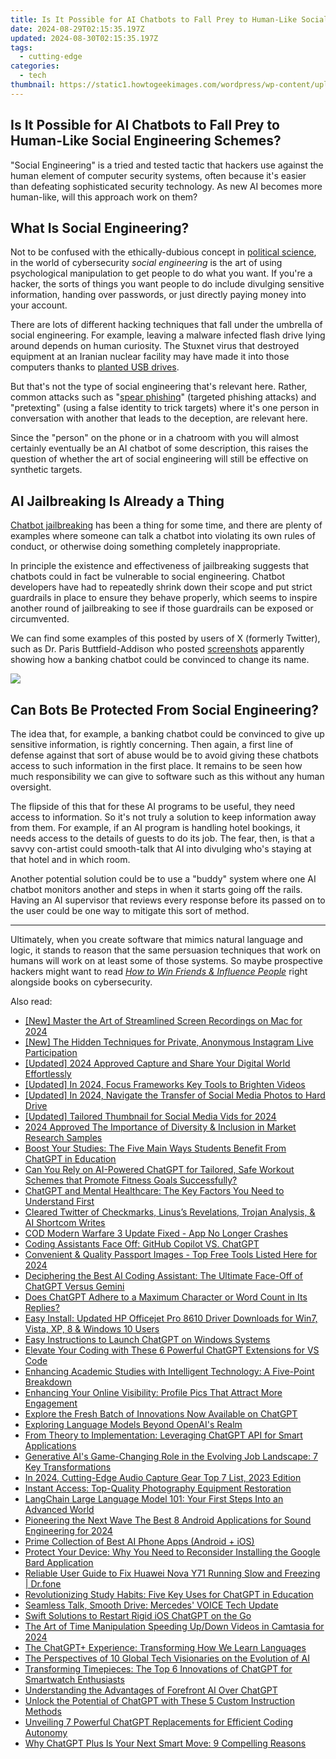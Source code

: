 ```yaml
---
title: Is It Possible for AI Chatbots to Fall Prey to Human-Like Social Engineering Schemes?
date: 2024-08-29T02:15:35.197Z
updated: 2024-08-30T02:15:35.197Z
tags:
  - cutting-edge
categories:
  - tech
thumbnail: https://static1.howtogeekimages.com/wordpress/wp-content/uploads/2023/12/ai-social-engineering.jpeg
---
```


## Is It Possible for AI Chatbots to Fall Prey to Human-Like Social Engineering Schemes?

"Social Engineering" is a tried and tested tactic that hackers use against the human element of computer security systems, often because it's easier than defeating sophisticated security technology. As new AI becomes more human-like, will this approach work on them?

##  What Is Social Engineering?

 Not to be confused with the ethically-dubious concept in [political science](https://en.wikipedia.org/wiki/Social%5Fengineering%5F%28political%5Fscience%29), in the world of cybersecurity _social engineering_ is the art of using psychological manipulation to get people to do what you want. If you're a hacker, the sorts of things you want people to do include divulging sensitive information, handing over passwords, or just directly paying money into your account.

 There are lots of different hacking techniques that fall under the umbrella of social engineering. For example, leaving a malware infected flash drive lying around depends on human curiosity. The Stuxnet virus that destroyed equipment at an Iranian nuclear facility may have made it into those computers thanks to [planted USB drives](https://www.theverge.com/2012/4/12/2944329/stuxnet-computer-virus-planted-israeli-agent-iran).

 But that's not the type of social engineering that's relevant here. Rather, common attacks such as "[spear phishing](https://youtube-data.techidaily.com/024-approved-the-ultimate-mobile-experience-apple-android-and-youtube/)" (targeted phishing attacks) and "pretexting" (using a false identity to trick targets) where it's one person in conversation with another that leads to the deception, are relevant here.

 Since the "person" on the phone or in a chatroom with you will almost certainly eventually be an AI chatbot of some description, this raises the question of whether the art of social engineering will still be effective on synthetic targets.

##  AI Jailbreaking Is Already a Thing

[Chatbot jailbreaking](https://extra-information.techidaily.com/designing-an-alluring-movie-momentum-piece/) has been a thing for some time, and there are plenty of examples where someone can talk a chatbot into violating its own rules of conduct, or otherwise doing something completely inappropriate.

 In principle the existence and effectiveness of jailbreaking suggests that chatbots could in fact be vulnerable to social engineering. Chatbot developers have had to repeatedly shrink down their scope and put strict guardrails in place to ensure they behave properly, which seems to inspire another round of jailbreaking to see if those guardrails can be exposed or circumvented.

 We can find some examples of this posted by users of X (formerly Twitter), such as Dr. Paris Buttfield-Addison who posted [screenshots](https://twitter.com/parisba/status/1719522494544240836) apparently showing how a banking chatbot could be convinced to change its name.

<!-- affiliate ads begin -->
<a href="https://store.nero.com/order/checkout.php?PRODS=42570605&QTY=1&AFFILIATE=108875&CART=1"><img src="http://cdnwww.nero.com/nero-com-wAssets/img/banners/2023/usbXcopy/Nero_USB_x_copy_Screen_2.png" border="0"></a>
<!-- affiliate ads end -->
##  Can Bots Be Protected From Social Engineering?

 The idea that, for example, a banking chatbot could be convinced to give up sensitive information, is rightly concerning. Then again, a first line of defense against that sort of abuse would be to avoid giving these chatbots access to such information in the first place. It remains to be seen how much responsibility we can give to software such as this without any human oversight.

 The flipside of this that for these AI programs to be useful, they need access to information. So it's not truly a solution to keep information away from them. For example, if an AI program is handling hotel bookings, it needs access to the details of guests to do its job. The fear, then, is that a savvy con-artist could smooth-talk that AI into divulging who's staying at that hotel and in which room.

 Another potential solution could be to use a "buddy" system where one AI chatbot monitors another and steps in when it starts going off the rails. Having an AI supervisor that reviews every response before its passed on to the user could be one way to mitigate this sort of method.

---

 Ultimately, when you create software that mimics natural language and logic, it stands to reason that the same persuasion techniques that work on humans will work on at least some of those systems. So maybe prospective hackers might want to read [_How to Win Friends & Influence People_](https://www.amazon.com/How-Win-Friends-Influence-People/dp/0671027034?tag=hotoge-20&ascsubtag=UUhtgUeUpU2000988&asc%5Frefurl=https%3A%2F%2Fwww.howtogeek.com%2Fare-ai-bots-susceptible-to-social-engineering%2F&asc%5Fcampaign=Evergreen) right alongside books on cybersecurity.

<ins class="adsbygoogle"
     style="display:block"
     data-ad-format="autorelaxed"
     data-ad-client="ca-pub-7571918770474297"
     data-ad-slot="1223367746"></ins>



<ins class="adsbygoogle"
     style="display:block"
     data-ad-client="ca-pub-7571918770474297"
     data-ad-slot="8358498916"
     data-ad-format="auto"
     data-full-width-responsive="true"></ins>

<span class="atpl-alsoreadstyle">Also read:</span>
<div><ul>
<li><a href="https://desktop-recording.techidaily.com/new-master-the-art-of-streamlined-screen-recordings-on-mac-for-2024/"><u>[New] Master the Art of Streamlined Screen Recordings on Mac for 2024</u></a></li>
<li><a href="https://some-guidance.techidaily.com/new-the-hidden-techniques-for-private-anonymous-instagram-live-participation/"><u>[New] The Hidden Techniques for Private, Anonymous Instagram Live Participation</u></a></li>
<li><a href="https://desktop-recording.techidaily.com/updated-2024-approved-capture-and-share-your-digital-world-effortlessly/"><u>[Updated] 2024 Approved  Capture and Share Your Digital World Effortlessly</u></a></li>
<li><a href="https://article-tips.techidaily.com/updated-in-2024-focus-frameworks-key-tools-to-brighten-videos/"><u>[Updated] In 2024, Focus Frameworks  Key Tools to Brighten Videos</u></a></li>
<li><a href="https://snapchat-videos.techidaily.com/updated-in-2024-navigate-the-transfer-of-social-media-photos-to-hard-drive/"><u>[Updated] In 2024, Navigate the Transfer of Social Media Photos to Hard Drive</u></a></li>
<li><a href="https://twitter-videos.techidaily.com/updated-tailored-thumbnail-for-social-media-vids-for-2024/"><u>[Updated] Tailored Thumbnail for Social Media Vids for 2024</u></a></li>
<li><a href="https://some-guidance.techidaily.com/2024-approved-the-importance-of-diversity-and-inclusion-in-market-research-samples/"><u>2024 Approved  The Importance of Diversity & Inclusion in Market Research Samples</u></a></li>
<li><a href="https://tech-haven.techidaily.com/boost-your-studies-the-five-main-ways-students-benefit-from-chatgpt-in-education/"><u>Boost Your Studies: The Five Main Ways Students Benefit From ChatGPT in Education</u></a></li>
<li><a href="https://tech-haven.techidaily.com/can-you-rely-on-ai-powered-chatgpt-for-tailored-safe-workout-schemes-that-promote-fitness-goals-successfully/"><u>Can You Rely on AI-Powered ChatGPT for Tailored, Safe Workout Schemes that Promote Fitness Goals Successfully?</u></a></li>
<li><a href="https://tech-haven.techidaily.com/chatgpt-and-mental-healthcare-the-key-factors-you-need-to-understand-first/"><u>ChatGPT and Mental Healthcare: The Key Factors You Need to Understand First</u></a></li>
<li><a href="https://tech-haven.techidaily.com/cleared-twitter-of-checkmarks-linuss-revelations-trojan-analysis-and-ai-shortcom-writes/"><u>Cleared Twitter of Checkmarks, Linus’s Revelations, Trojan Analysis, & AI Shortcom Writes</u></a></li>
<li><a href="https://program-issues.techidaily.com/cod-modern-warfare-3-update-fixed-app-no-longer-crashes/"><u>COD Modern Warfare 3 Update Fixed - App No Longer Crashes</u></a></li>
<li><a href="https://tech-haven.techidaily.com/coding-assistants-face-off-github-copilot-vs-chatgpt/"><u>Coding Assistants Face Off: GitHub Copilot VS. ChatGPT</u></a></li>
<li><a href="https://extra-information.techidaily.com/convenient-and-quality-passport-images-top-free-tools-listed-here-for-2024/"><u>Convenient & Quality Passport Images - Top Free Tools Listed Here for 2024</u></a></li>
<li><a href="https://tech-haven.techidaily.com/deciphering-the-best-ai-coding-assistant-the-ultimate-face-off-of-chatgpt-versus-gemini/"><u>Deciphering the Best AI Coding Assistant: The Ultimate Face-Off of ChatGPT Versus Gemini</u></a></li>
<li><a href="https://tech-haven.techidaily.com/does-chatgpt-adhere-to-a-maximum-character-or-word-count-in-its-replies/"><u>Does ChatGPT Adhere to a Maximum Character or Word Count in Its Replies?</u></a></li>
<li><a href="https://win-dash.techidaily.com/easy-install-updated-hp-officejet-pro-8610-driver-downloads-for-win7-vista-xp-8-and-windows-10-users/"><u>Easy Install: Updated HP Officejet Pro 8610 Driver Downloads for Win7, Vista, XP, 8 & Windows 10 Users</u></a></li>
<li><a href="https://tech-haven.techidaily.com/easy-instructions-to-launch-chatgpt-on-windows-systems/"><u>Easy Instructions to Launch ChatGPT on Windows Systems</u></a></li>
<li><a href="https://tech-haven.techidaily.com/elevate-your-coding-with-these-6-powerful-chatgpt-extensions-for-vs-code/"><u>Elevate Your Coding with These 6 Powerful ChatGPT Extensions for VS Code</u></a></li>
<li><a href="https://tech-haven.techidaily.com/enhancing-academic-studies-with-intelligent-technology-a-five-point-breakdown/"><u>Enhancing Academic Studies with Intelligent Technology: A Five-Point Breakdown</u></a></li>
<li><a href="https://facebook.techidaily.com/enhancing-your-online-visibility-profile-pics-that-attract-more-engagement/"><u>Enhancing Your Online Visibility: Profile Pics That Attract More Engagement</u></a></li>
<li><a href="https://tech-haven.techidaily.com/explore-the-fresh-batch-of-innovations-now-available-on-chatgpt/"><u>Explore the Fresh Batch of Innovations Now Available on ChatGPT</u></a></li>
<li><a href="https://tech-haven.techidaily.com/exploring-language-models-beyond-openais-realm/"><u>Exploring Language Models Beyond OpenAI's Realm</u></a></li>
<li><a href="https://tech-haven.techidaily.com/from-theory-to-implementation-leveraging-chatgpt-api-for-smart-applications/"><u>From Theory to Implementation: Leveraging ChatGPT API for Smart Applications</u></a></li>
<li><a href="https://tech-haven.techidaily.com/generative-ais-game-changing-role-in-the-evolving-job-landscape-7-key-transformations/"><u>Generative AI's Game-Changing Role in the Evolving Job Landscape: 7 Key Transformations</u></a></li>
<li><a href="https://video-screen-grab.techidaily.com/in-2024-cutting-edge-audio-capture-gear-top-7-list-2023-edition/"><u>In 2024, Cutting-Edge Audio Capture Gear  Top 7 List, 2023 Edition</u></a></li>
<li><a href="https://data-safeguard.techidaily.com/instant-access-top-quality-photography-equipment-restoration/"><u>Instant Access: Top-Quality Photography Equipment Restoration</u></a></li>
<li><a href="https://tech-haven.techidaily.com/langchain-large-language-model-101-your-first-steps-into-an-advanced-world/"><u>LangChain Large Language Model 101: Your First Steps Into an Advanced World</u></a></li>
<li><a href="https://voice-adjusting.techidaily.com/pioneering-the-next-wave-the-best-8-android-applications-for-sound-engineering-for-2024/"><u>Pioneering the Next Wave The Best 8 Android Applications for Sound Engineering for 2024</u></a></li>
<li><a href="https://tech-haven.techidaily.com/prime-collection-of-best-ai-phone-apps-android-plus-ios/"><u>Prime Collection of Best AI Phone Apps (Android + iOS)</u></a></li>
<li><a href="https://tech-haven.techidaily.com/protect-your-device-why-you-need-to-reconsider-installing-the-google-bard-application/"><u>Protect Your Device: Why You Need to Reconsider Installing the Google Bard Application</u></a></li>
<li><a href="https://fix-guide.techidaily.com/reliable-user-guide-to-fix-huawei-nova-y71-running-slow-and-freezing-drfone-by-drfone-fix-android-problems-fix-android-problems/"><u>Reliable User Guide to Fix Huawei Nova Y71 Running Slow and Freezing | Dr.fone</u></a></li>
<li><a href="https://tech-haven.techidaily.com/revolutionizing-study-habits-five-key-uses-for-chatgpt-in-education/"><u>Revolutionizing Study Habits: Five Key Uses for ChatGPT in Education</u></a></li>
<li><a href="https://tech-haven.techidaily.com/seamless-talk-smooth-drive-mercedes-voice-tech-update/"><u>Seamless Talk, Smooth Drive: Mercedes' VOICE Tech Update</u></a></li>
<li><a href="https://tech-haven.techidaily.com/swift-solutions-to-restart-rigid-ios-chatgpt-on-the-go/"><u>Swift Solutions to Restart Rigid iOS ChatGPT on the Go</u></a></li>
<li><a href="https://video-creation-software.techidaily.com/the-art-of-time-manipulation-speeding-updown-videos-in-camtasia-for-2024/"><u>The Art of Time Manipulation Speeding Up/Down Videos in Camtasia for 2024</u></a></li>
<li><a href="https://tech-haven.techidaily.com/the-chatgptplus-experience-transforming-how-we-learn-languages/"><u>The ChatGPT+ Experience: Transforming How We Learn Languages</u></a></li>
<li><a href="https://tech-hub.techidaily.com/the-perspectives-of-10-global-tech-visionaries-on-the-evolution-of-ai/"><u>The Perspectives of 10 Global Tech Visionaries on the Evolution of AI</u></a></li>
<li><a href="https://tech-haven.techidaily.com/transforming-timepieces-the-top-6-innovations-of-chatgpt-for-smartwatch-enthusiasts/"><u>Transforming Timepieces: The Top 6 Innovations of ChatGPT for Smartwatch Enthusiasts</u></a></li>
<li><a href="https://tech-haven.techidaily.com/understanding-the-advantages-of-forefront-ai-over-chatgpt/"><u>Understanding the Advantages of Forefront AI Over ChatGPT</u></a></li>
<li><a href="https://tech-haven.techidaily.com/unlock-the-potential-of-chatgpt-with-these-5-custom-instruction-methods/"><u>Unlock the Potential of ChatGPT with These 5 Custom Instruction Methods</u></a></li>
<li><a href="https://tech-haven.techidaily.com/unveiling-7-powerful-chatgpt-replacements-for-efficient-coding-autonomy/"><u>Unveiling 7 Powerful ChatGPT Replacements for Efficient Coding Autonomy</u></a></li>
<li><a href="https://tech-haven.techidaily.com/why-chatgpt-plus-is-your-next-smart-move-9-compelling-reasons/"><u>Why ChatGPT Plus Is Your Next Smart Move: 9 Compelling Reasons</u></a></li>
</ul></div>
